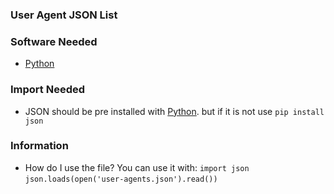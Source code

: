 ### User Agent JSON List

### Software Needed
- [Python](https://www.python.org/)

### Import Needed
- JSON should be pre installed with [Python](https://www.python.org/). but if it is not use `pip install json`

### Information
- How do I use the file? You can use it with:
    `import json`
    `json.loads(open('user-agents.json').read())`
